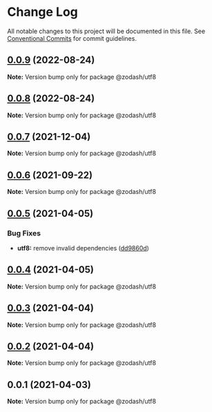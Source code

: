 # Change Log

All notable changes to this project will be documented in this file.
See [Conventional Commits](https://conventionalcommits.org) for commit guidelines.

## [0.0.9](https://github.com/zcorky/zodash/compare/@zodash/utf8@0.0.8...@zodash/utf8@0.0.9) (2022-08-24)

**Note:** Version bump only for package @zodash/utf8





## [0.0.8](https://github.com/zcorky/zodash/compare/@zodash/utf8@0.0.7...@zodash/utf8@0.0.8) (2022-08-24)

**Note:** Version bump only for package @zodash/utf8





## [0.0.7](https://github.com/zcorky/zodash/compare/@zodash/utf8@0.0.6...@zodash/utf8@0.0.7) (2021-12-04)

**Note:** Version bump only for package @zodash/utf8





## [0.0.6](https://github.com/zcorky/zodash/compare/@zodash/utf8@0.0.5...@zodash/utf8@0.0.6) (2021-09-22)

**Note:** Version bump only for package @zodash/utf8





## [0.0.5](https://github.com/zcorky/zodash/compare/@zodash/utf8@0.0.4...@zodash/utf8@0.0.5) (2021-04-05)


### Bug Fixes

* **utf8:** remove invalid dependencies ([dd9860d](https://github.com/zcorky/zodash/commit/dd9860ddfdb4e90466d495677244ce73c196724a))





## [0.0.4](https://github.com/zcorky/zodash/compare/@zodash/utf8@0.0.3...@zodash/utf8@0.0.4) (2021-04-05)

**Note:** Version bump only for package @zodash/utf8





## [0.0.3](https://github.com/zcorky/zodash/compare/@zodash/utf8@0.0.2...@zodash/utf8@0.0.3) (2021-04-04)

**Note:** Version bump only for package @zodash/utf8





## [0.0.2](https://github.com/zcorky/zodash/compare/@zodash/utf8@0.0.1...@zodash/utf8@0.0.2) (2021-04-04)

**Note:** Version bump only for package @zodash/utf8





## 0.0.1 (2021-04-03)

**Note:** Version bump only for package @zodash/utf8
